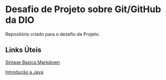# Desafio de Projeto sobre Git/GitHub da DIO
Repositório criado para o desafio de Projeto.

## Links Úteis
[Sintaxe Basica Markdown](https://www.markdownguide.org/basic-syntax/)

[Introdução a Java](https://glysns.gitbook.io/java-basico/)

